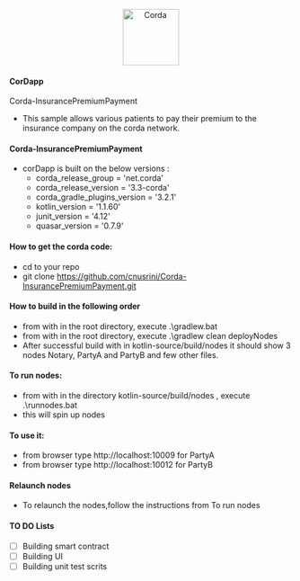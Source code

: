 <p align="center">
  <img src="https://www.corda.net/wp-content/uploads/2016/11/fg005_corda_b.png" alt="Corda" width="100">
</p>

#### CorDapp
Corda-InsurancePremiumPayment
* This sample allows various patients to pay their premium to the insurance company on the corda network.

#### Corda-InsurancePremiumPayment
* corDapp is built on the below versions :
  * corda_release_group = 'net.corda'
  * corda_release_version = '3.3-corda'
  * corda_gradle_plugins_version = '3.2.1'
  * kotlin_version = '1.1.60'
  * junit_version = '4.12'
  * quasar_version = '0.7.9'

#### How to get the corda code:
  * cd to your repo
  * git clone https://github.com/cnusrini/Corda-InsurancePremiumPayment.git

#### How to build in the following order
 * from with in the root directory, execute .\gradlew.bat
 * from with in the root directory, execute .\gradlew clean deployNodes
 * After successful build with in kotlin-source/build/nodes it should show 3 nodes Notary, PartyA and PartyB and few    other files.

#### To run nodes:
 * from with in the directory kotlin-source/build/nodes , execute .\runnodes.bat
 * this will spin up nodes

#### To use it:
 * from browser type http://localhost:10009 for PartyA
 * from browser type http://localhost:10012 for PartyB

#### Relaunch nodes
 * To relaunch the nodes,follow the instructions from To run nodes

#### TO DO Lists
- [ ] Building smart contract
- [ ] Building UI
- [ ] Building unit test scrits
